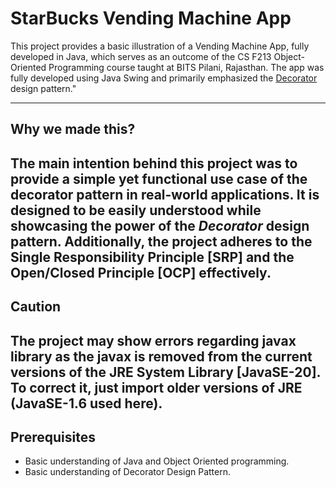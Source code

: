 # StarBucks Vending Machine App

This project provides a basic illustration of a Vending Machine App, fully developed in Java, which serves as an outcome of the CS F213 Object-Oriented Programming course taught at BITS Pilani, Rajasthan. The app was fully developed using Java Swing and primarily emphasized the [Decorator](https://www.geeksforgeeks.org/decorator-design-pattern-in-java-with-example/) design pattern."

---
## Why we made this?

The main intention behind this project was to provide a simple yet functional use case of the decorator pattern in real-world applications. It is designed to be easily understood while showcasing the power of the <em>Decorator</em> design pattern. Additionally, the project adheres to the Single Responsibility Principle [SRP] and the Open/Closed Principle [OCP] effectively.
---
## Caution

The project may show errors regarding javax library as the javax is removed from the current versions of the JRE System Library [JavaSE-20]. To correct it, just import older versions of JRE (JavaSE-1.6 used here).
---
## Prerequisites

- Basic understanding of Java and Object Oriented programming.
- Basic understanding of Decorator Design Pattern.